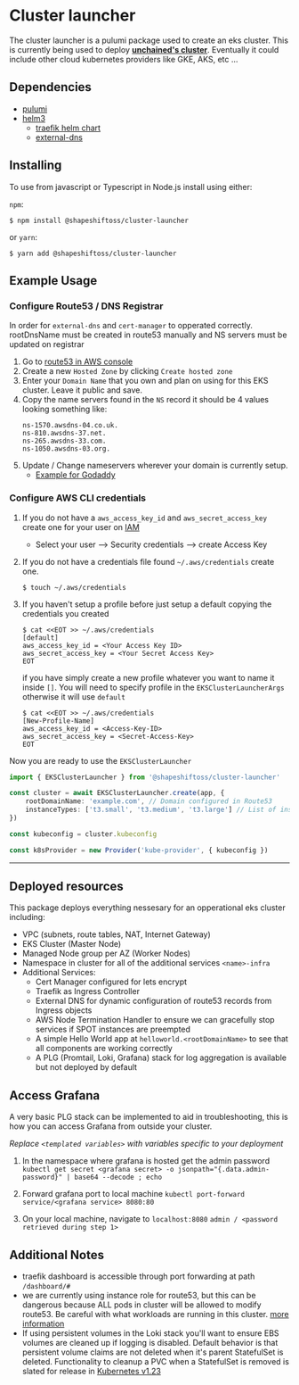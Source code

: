 # Cluster launcher

The cluster launcher is a pulumi package used to create an eks cluster. This is currently being used to deploy **[unchained's cluster](https://github.com/shapeshift/unchained)**. Eventually it could include other cloud kubernetes providers like GKE, AKS, etc ...

## Dependencies

-   [pulumi](https://www.pulumi.com/docs/index.html)
-   [helm3](https://helm.sh/)
    -   [traefik helm chart](https://doc.traefik.io/traefik/getting-started/install-traefik/#use-the-helm-chart)
    -   [external-dns](https://artifacthub.io/packages/helm/bitnami/external-dns)

## Installing

To use from javascript or Typescript in Node.js install using either:

`npm`:

    $ npm install @shapeshiftoss/cluster-launcher

or `yarn`:

    $ yarn add @shapeshiftoss/cluster-launcher

## Example Usage

### Configure Route53 / DNS Registrar

In order for `external-dns` and `cert-manager` to opperated correctly. rootDnsName must be created in route53 manually and NS servers must be updated on registrar

1. Go to [route53 in AWS console](https://console.aws.amazon.com/route53/v2/home#Dashboard)
2. Create a new `Hosted Zone` by clicking `Create hosted zone`
3. Enter your `Domain Name` that you own and plan on using for this EKS cluster. Leave it public and save.
4. Copy the name servers found in the `NS` record it should be 4 values looking something like:
    ```
    ns-1570.awsdns-04.co.uk.
    ns-810.awsdns-37.net.
    ns-265.awsdns-33.com.
    ns-1050.awsdns-03.org.
    ```
5. Update / Change nameservers wherever your domain is currently setup.
    - [Example for Godaddy](https://ph.godaddy.com/help/change-nameservers-for-my-domains-664)

### Configure AWS CLI credentials

1. If you do not have a `aws_access_key_id` and `aws_secret_access_key` create one for your user on [IAM](https://console.aws.amazon.com/iamv2/home?#/users)

    - Select your user --> Security credentials --> create Access Key

2. If you do not have a credentials file found `~/.aws/credentials` create one.
    ```shell
    $ touch ~/.aws/credentials
    ```
3. If you haven't setup a profile before just setup a default copying the credentials you created
    ```shell
    $ cat <<EOT >> ~/.aws/credentials
    [default]
    aws_access_key_id = <Your Access Key ID>
    aws_secret_access_key = <Your Secret Access Key>
    EOT
    ```

    if you have simply create a new profile whatever you want to name it inside `[]`. You will need to specify profile in the `EKSClusterLauncherArgs` otherwise it will use `default`
    ```shell
    $ cat <<EOT >> ~/.aws/credentials
    [New-Profile-Name]
    aws_access_key_id = <Access-Key-ID>
    aws_secret_access_key = <Secret-Access-Key>
    EOT
    ```


Now you are ready to use the `EKSClusterLauncher`

```typescript
import { EKSClusterLauncher } from '@shapeshiftoss/cluster-launcher'

const cluster = await EKSClusterLauncher.create(app, {
    rootDomainName: 'example.com', // Domain configured in Route53
    instanceTypes: ['t3.small', 't3.medium', 't3.large'] // List of instances to be used for worker nodes
})

const kubeconfig = cluster.kubeconfig

const k8sProvider = new Provider('kube-provider', { kubeconfig })
```

---

## Deployed resources

This package deploys everything nessesary for an opperational eks cluster including:

-   VPC (subnets, route tables, NAT, Internet Gateway)
-   EKS Cluster (Master Node)
-   Managed Node group per AZ (Worker Nodes)
-   Namespace in cluster for all of the additional services `<name>-infra`
-   Additional Services:
    -   Cert Manager configured for lets encrypt
    -   Traefik as Ingress Controller
    -   External DNS for dynamic configuration of route53 records from Ingress objects
    -   AWS Node Termination Handler to ensure we can gracefully stop services if SPOT instances are preempted 
    -   A simple Hello World app at `helloworld.<rootDomainName>` to see that all components are working correctly
    -   A PLG (Promtail, Loki, Grafana) stack for log aggregation is available but not deployed by default

## Access Grafana

A very basic PLG stack can be implemented to aid in troubleshooting, this is how you can access Grafana from outside your cluster.

_Replace `<templated variables>` with variables specific to your deployment_

1. In the namespace where grafana is hosted get the admin password
`kubectl get secret <grafana secret> -o jsonpath="{.data.admin-password}" | base64 --decode ; echo`

2. Forward grafana port to local machine
`kubectl port-forward service/<grafana service> 8080:80`

3. On your local machine, navigate to `localhost:8080`
`admin / <password retrieved during step 1>`

## Additional Notes

-   traefik dashboard is accessible through port forwarding at path `/dashboard/#`
-   we are currently using instance role for route53, but this can be dangerous because ALL pods in cluster will be allowed to modify route53. Be careful with what workloads are running in this cluster. [more information](https://github.com/kubernetes-sigs/external-dns/blob/master/docs/tutorials/aws.md#ec2-instance-role-not-recommended)
-   If using persistent volumes in the Loki stack you'll want to ensure EBS volumes are cleaned up if logging is disabled.  Default behavior is that persistent volume claims are not deleted when it's parent StatefulSet is deleted. Functionality to cleanup a PVC when a StatefulSet is removed is slated for release in [Kubernetes v1.23](https://github.com/kubernetes/enhancements/tree/master/keps/sig-apps/1847-autoremove-statefulset-pvcs)
